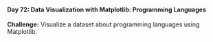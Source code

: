 #### Day 72: Data Visualization with Matplotlib: Programming Languages
**Challenge:** Visualize a dataset about programming languages using Matplotlib.



